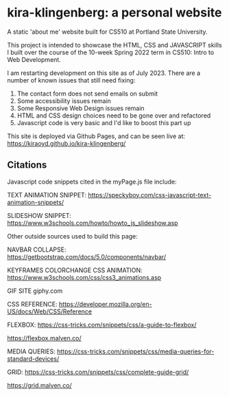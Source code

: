 # kira-klingenberg: a personal website

A static 'about me' website built for CS510 at Portland State University.



This project is intended to showcase the HTML, CSS and JAVASCRIPT skills I built over the course of the 10-week Spring 2022 term in CS510: Intro to Web Development.

I am restarting development on this site as of July 2023. There are a number of known issues that still need fixing:

1. The contact form does not send emails on submit
2. Some accessibility issues remain
3. Some Responsive Web Design issues remain
4. HTML and CSS design choices need to be gone over and refactored
5. Javascript code is very basic and I'd like to boost this part up

This site is deployed via Github Pages, and can be seen live at:
https://kiraoyd.github.io/kira-klingenberg/

## Citations
Javascript code snippets cited in the myPage.js file include:

TEXT ANIMATION SNIPPET:
https://speckyboy.com/css-javascript-text-animation-snippets/

SLIDESHOW SNIPPET:
https://www.w3schools.com/howto/howto_js_slideshow.asp

Other outside sources used to build this page:

NAVBAR COLLAPSE:
https://getbootstrap.com/docs/5.0/components/navbar/

KEYFRAMES COLORCHANGE CSS ANIMATION:
https://www.w3schools.com/css/css3_animations.asp

GIF SITE
giphy.com

CSS REFERENCE:
https://developer.mozilla.org/en-US/docs/Web/CSS/Reference

FLEXBOX:
https://css-tricks.com/snippets/css/a-guide-to-flexbox/

https://flexbox.malven.co/

MEDIA QUERIES:
https://css-tricks.com/snippets/css/media-queries-for-standard-devices/

GRID:
https://css-tricks.com/snippets/css/complete-guide-grid/

https://grid.malven.co/
